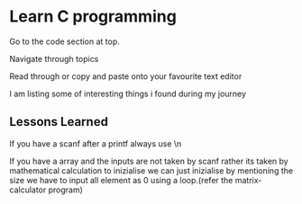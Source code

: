 # Learn C programming

Go to the code section at top.

Navigate through topics

Read through or copy and paste onto your favourite text editor  

I am listing some of interesting things i found during my journey



## Lessons Learned

If you have a scanf after a printf always use \n


If you have a array and the inputs are not taken by scanf rather its taken by mathematical calculation to inizialise we can just inizialise by mentioning the size we have to input all element as 0 using a loop.(refer the matrix-calculator program)


